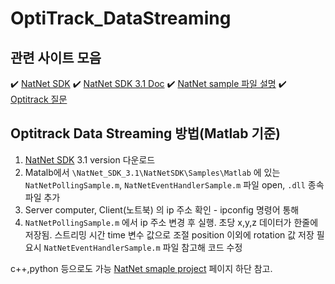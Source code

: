 # OptiTrack_DataStreaming

## 관련 사이트 모음
:heavy_check_mark: [NatNet SDK](https://optitrack.com/software/natnet-sdk/)
:heavy_check_mark: [NatNet SDK 3.1 Doc](https://v30.wiki.optitrack.com/index.php?title=NatNet_SDK_3.1/)
:heavy_check_mark: [NatNet sample 파일 설명](https://v30.wiki.optitrack.com/index.php?title=NatNet:_Sample_Projects#Running_the_Console_Output_Sample_.28Sample_Client.29)
:heavy_check_mark: [Optitrack 질문](https://forums.naturalpoint.com/viewforum.php?f=78)


## Optitrack Data Streaming 방법(Matlab 기준)
1. [NatNet SDK](https://optitrack.com/software/natnet-sdk/) 3.1 version 다운로드
2. Matalb에서 `\NatNet_SDK_3.1\NatNetSDK\Samples\Matlab` 에 있는 `NatNetPollingSample.m`, `NatNetEventHandlerSample.m` 파일 open, `.dll` 종속 파일 추가
3. Server computer, Client(노트북) 의 ip 주소 확인 - ipconfig 명령어 통해
4.  `NatNetPollingSample.m` 에서 ip 주소 변경 후 실행. 
      초당 x,y,z 데이터가 한줄에 저장됨. 
      스트리밍 시간 time 변수 값으로 조절
position 이외에 rotation 값 저장 필요시 `NatNetEventHandlerSample.m` 파일 참고해 코드 수정


c++,python 등으로도 가능 [NatNet smaple project](https://v30.wiki.optitrack.com/index.php?title=NatNet:_Sample_Projects#Running_the_Console_Output_Sample_.28Sample_Client.29) 페이지 하단 참고.
